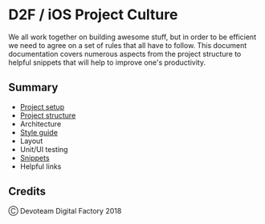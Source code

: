# D2F / iOS Project Culture

We all work together on building awesome stuff, but in order to be efficient we need to agree on a set of rules that all have to follow. This document documentation covers numerous aspects from the project structure to helpful snippets that will help to improve one's productivity.

## Summary

* [Project setup](Categories/ProjectSetup.md)
* [Project structure](Categories/ProjectStructure.md)
* Architecture
* [Style guide](Categories/StyleGuide.md)
* Layout
* Unit/UI testing
* [Snippets](Categories/Snippets.md)
* Helpful links

## Credits

Ⓒ Devoteam Digital Factory 2018
